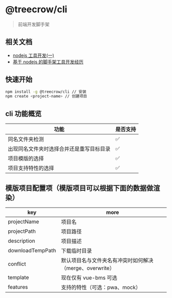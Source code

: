 # @treecrow/cli

> 前端开发脚手架

## 相关文档

- [nodejs 工具开发(一)](https://zhuanlan.zhihu.com/p/40223877)
- [基于 nodejs 的脚手架工具开发经历](https://zhuanlan.zhihu.com/p/31988855)

## 快速开始

```sh
npm install -g @treecrow/cli // 安装
npm create <project-name> // 创建项目
```

## cli 功能概览

| 功能                                     | 是否支持 |
| ---------------------------------------- | -------- |
| 同名文件夹检测                           | ✅       |
| 出现同名文件夹时选择合并还是重写目标目录 | ✅       |
| 项目模版的选择                           | ✅       |
| 项目支持特性的选择                       | ✅       |

## 模版项目配置项（模版项目可以根据下面的数据做渲染）

| key              | more                                                     |
| ---------------- | -------------------------------------------------------- |
| projectName      | 项目名                                                   |
| projectPath      | 项目路径                                                 |
| description      | 项目描述                                                 |
| downloadTempPath | 下载临时目录                                             |
| conflict         | 默认项目名与文件夹名有冲突时如何解决（merge、overwrite） |
| template         | 现在仅有 vue-bms 可选                                    |
| features         | 支持的特性（可选：pwa、mock）                            |

